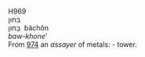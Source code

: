 <body>
  <p>H969<br>  בּחון  <br> בָּחוֹן  ‎  bâchôn  <br><i>baw-khone‘ </i><br>From <a href="h0974.htm">974</a>  an <i>assayer</i> of metals: - tower.<br></p>
 </body>